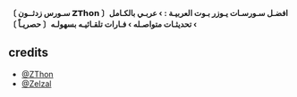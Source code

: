 
**〔 سـورس زدثــون 𝗭𝗧𝗵𝗼𝗻 〕افضـل سـورسـات يـوزر بـوت العربيـة : › عربـي بالكـامل › تحديثـات متواصـله › فـارات تلقـائيـه بسهولـه〔 حصريـاً 〕**

## credits
   - [@ZThon](https://t.me/ZThon)
   - [@Zelzal](https://t.me/zzzzl1l)
